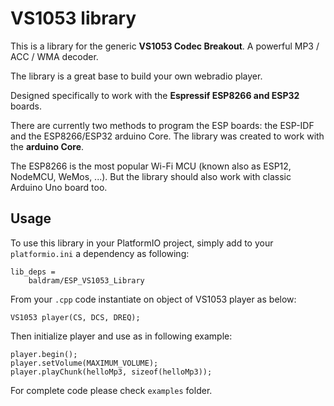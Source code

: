 # VS1053 library

This is a library for the generic **VS1053 Codec Breakout**.
A powerful MP3 / ACC / WMA decoder.

The library is a great base to build your own webradio player.

Designed specifically to work with the **Espressif ESP8266 and ESP32** boards. 

There are currently two methods to program the ESP boards: the ESP-IDF and the ESP8266/ESP32 arduino Core.
The library was created to work with the **arduino Core**.
 
The ESP8266 is the most popular Wi-Fi MCU (known also as ESP12, NodeMCU, WeMos, ...). 
But the library should also work with classic Arduino Uno board too.

## Usage 

To use this library in your PlatformIO project, simply add to your `platformio.ini` a dependency as following:

```
lib_deps =
    baldram/ESP_VS1053_Library
```

From your `.cpp` code instantiate on object of VS1053 player as below:

```
VS1053 player(CS, DCS, DREQ);
```

Then initialize player and use as in following example:

```
player.begin();
player.setVolume(MAXIMUM_VOLUME);
player.playChunk(helloMp3, sizeof(helloMp3));
```

For complete code please check `examples` folder.
